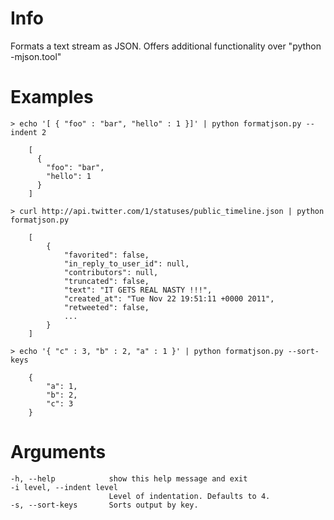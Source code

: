# Info

Formats a text stream as JSON.  Offers additional functionality over "python -mjson.tool" 

# Examples

	> echo '[ { "foo" : "bar", "hello" : 1 }]' | python formatjson.py --indent 2

		[
		  {
		    "foo": "bar", 
		    "hello": 1
		  }
		]

	> curl http://api.twitter.com/1/statuses/public_timeline.json | python formatjson.py

		[
		    {
		        "favorited": false, 
		        "in_reply_to_user_id": null, 
		        "contributors": null, 
		        "truncated": false, 
		        "text": "IT GETS REAL NASTY !!!", 
		        "created_at": "Tue Nov 22 19:51:11 +0000 2011", 
		        "retweeted": false, 
				...
			}
		]

	> echo '{ "c" : 3, "b" : 2, "a" : 1 }' | python formatjson.py --sort-keys

		{
		    "a": 1, 
		    "b": 2, 
		    "c": 3
		}	

# Arguments

	-h, --help            show this help message and exit
	-i level, --indent level
	                      Level of indentation. Defaults to 4.
	-s, --sort-keys       Sorts output by key.
